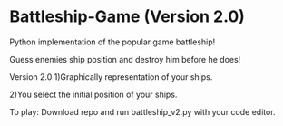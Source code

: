 # Battleship-Game (Version 2.0)
Python implementation of the popular game battleship!

Guess enemies ship position and destroy him before he does!

Version  2.0
1)Graphically representation of your ships.

2)You select the initial position of your ships.

To play:
Download repo and run battleship_v2.py with your code editor. 









